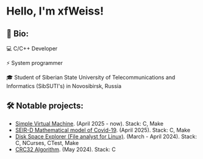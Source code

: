 # Hello, I'm <a href="#" style="text-decoration: none;">xfWeiss</a>!
## :bookmark: Bio:
:computer: C/C++ Developer

:zap: System programmer

:mortar_board: Student of Siberian State University of Telecommunications and Informatics (SibSUTI's) in Novosibirsk, Russia

## :hammer_and_wrench: Notable projects:
+ <a href="https://github.com/xfWeiss/Simple-Virtual-Machine" style="text-decoration: underline;">Simple Virtual Machine</a>. (April 2025 - now). Stack: C, Make
+ <a href="https://github.com/xfWeiss/SEIR-D-Model-of-Covid-19" style="text-decoration: underline;">SEIR-D Mathematical model of Covid-19</a>. (April 2025). Stack: C, Make
+ <a href="https://github.com/xfWeiss/Disk-Space-Explorer" style="text-decoration: underline;">Disk Space Explorer (File analyst for Linux)</a>. (March - April 2024). Stack: C, NCurses, CTest, Make
+ <a href="https://github.com/xfWeiss/CRC32-Algorithm" style="text-decoration: underline;">CRC32 Algorithm</a>. (May 2024). Stack: C
